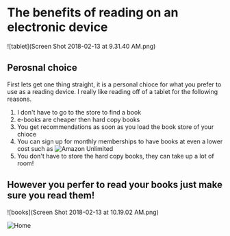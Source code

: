 # The benefits of reading on an electronic device

![tablet](Screen Shot 2018-02-13 at 9.31.40 AM.png)
## Perosnal choice
  First lets get one thing straight, it is a personal chioce for what you prefer to use as a reading device. I really like reading off of a tablet for the following reasons.
  1. I don't have to go to the store to find a book
  2. e-books are cheaper then hard copy books
  3. You get recommendations as soon as you load the book store of your chioce
  4. You can sign up for monthly memberships to have books at even a lower cost such as ![Amazon Unlimited](https://www.amazon.com)
  5. You don't have to store the hard copy books, they can take up a lot of room!
  
  ## However you perfer to read your books just make sure you read them!
  ![books](Screen Shot 2018-02-13 at 10.19.02 AM.png)

![Home](https://suzy9586.github.io)

